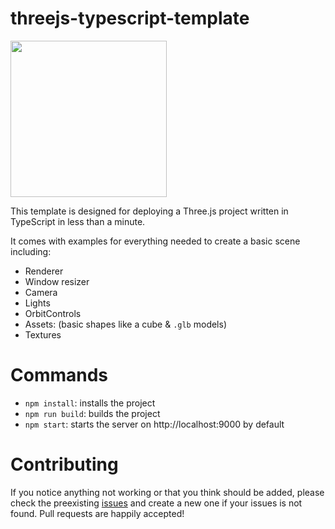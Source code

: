 # threejs-typescript-template

<img src="[/images/output/video1.gif](https://raw.githubusercontent.com/winstoncooke/threejs-typescript-template-gif/main/gif/birds.gif)" width="250" height="250"/>

This template is designed for deploying a Three.js project written in TypeScript in less than a minute.

It comes with examples for everything needed to create a basic scene including:
* Renderer
* Window resizer
* Camera
* Lights
* OrbitControls
* Assets: (basic shapes like a cube & `.glb` models)
* Textures

# Commands

* `npm install`: installs the project
* `npm run build`: builds the project
* `npm start`: starts the server on http://localhost:9000 by default

# Contributing

If you notice anything not working or that you think should be added, please check the preexisting [issues](https://github.com/winstoncooke/threejs-typescript-template/issues) and create a new one if your issues is not found. Pull requests are happily accepted!
